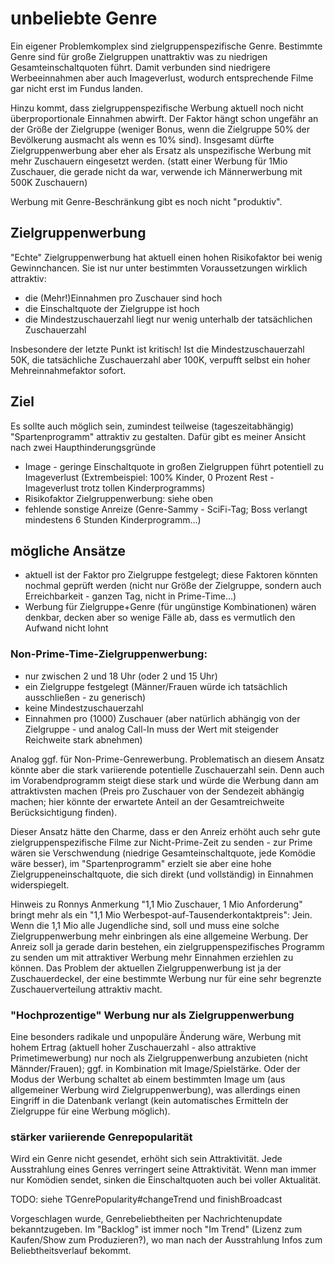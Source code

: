 # unbeliebte Genre

Ein eigener Problemkomplex sind zielgruppenspezifische Genre.
Bestimmte Genre sind für große Zielgruppen unattraktiv was zu niedrigen Gesamteinschaltquoten führt.
Damit verbunden sind niedrigere Werbeeinnahmen aber auch Imageverlust, wodurch entsprechende Filme gar nicht erst im Fundus landen.

Hinzu kommt, dass zielgruppenspezifische Werbung aktuell noch nicht überproportionale Einnahmen abwirft.
Der Faktor hängt schon ungefähr an der Größe der Zielgruppe (weniger Bonus, wenn die Zielgruppe 50% der Bevölkerung ausmacht als wenn es 10% sind).
Insgesamt dürfte Zielgruppenwerbung aber eher als Ersatz als unspezifische Werbung mit mehr Zuschauern eingesetzt werden. (statt einer Werbung für 1Mio Zuschauer, die gerade nicht da war, verwende ich Männerwerbung mit 500K Zuschauern)

Werbung mit Genre-Beschränkung gibt es noch nicht "produktiv".

## Zielgruppenwerbung

"Echte" Zielgruppenwerbung hat aktuell einen hohen Risikofaktor bei wenig Gewinnchancen.
Sie ist nur unter bestimmten Voraussetzungen wirklich attraktiv:

* die (Mehr!)Einnahmen pro Zuschauer sind hoch
* die Einschaltquote der Zielgruppe ist hoch
* die Mindestzuschauerzahl liegt nur wenig unterhalb der tatsächlichen Zuschauerzahl

Insbesondere der letzte Punkt ist kritisch!
Ist die Mindestzuschauerzahl 50K, die tatsächliche Zuschauerzahl aber 100K, verpufft selbst ein hoher Mehreinnahmefaktor sofort.

## Ziel

Es sollte auch möglich sein, zumindest teilweise (tageszeitabhängig) "Spartenprogramm" attraktiv zu gestalten.
Dafür gibt es meiner Ansicht nach zwei Haupthinderungsgründe

* Image - geringe Einschaltquote in großen Zielgruppen führt potentiell zu Imageverlust (Extrembeispiel: 100% Kinder, 0 Prozent Rest - Imageverlust trotz tollen Kinderprogramms)
* Risikofaktor Zielgruppenwerbung: siehe oben
* fehlende sonstige Anreize (Genre-Sammy - SciFi-Tag; Boss verlangt mindestens 6 Stunden Kinderprogramm...)

## mögliche Ansätze

* aktuell ist der Faktor pro Zielgruppe festgelegt; diese Faktoren könnten nochmal geprüft werden (nicht nur Größe der Zielgruppe, sondern auch Erreichbarkeit - ganzen Tag, nicht in Prime-Time...)
* Werbung für Zielgruppe+Genre (für ungünstige Kombinationen) wären denkbar, decken aber so wenige Fälle ab, dass es vermutlich den Aufwand nicht lohnt

### Non-Prime-Time-Zielgruppenwerbung:

* nur zwischen 2 und 18 Uhr (oder 2 und 15 Uhr)
* ein Zielgruppe festgelegt (Männer/Frauen würde ich tatsächlich ausschließen - zu generisch)
* keine Mindestzuschauerzahl
* Einnahmen pro (1000) Zuschauer (aber natürlich abhängig von der Zielgruppe - und analog Call-In muss der Wert mit steigender Reichweite stark abnehmen)

Analog ggf. für Non-Prime-Genrewerbung.
Problematisch an diesem Ansatz könnte aber die stark variierende potentielle Zuschauerzahl sein.
Denn auch im Vorabendprogramm steigt diese stark und würde die Werbung dann am attraktivsten machen (Preis pro Zuschauer von der Sendezeit abhängig machen; hier könnte der erwartete Anteil an der Gesamtreichweite Berücksichtigung finden).

Dieser Ansatz hätte den Charme, dass er den Anreiz erhöht auch sehr gute zielgruppenspezifische Filme zur Nicht-Prime-Zeit zu senden - zur Prime wären sie Verschwendung (niedrige Gesamteinschaltquote, jede Komödie wäre besser), im "Spartenprogramm" erzielt sie aber eine hohe Zielgruppeneinschaltquote, die sich direkt (und vollständig) in Einnahmen widerspiegelt.

Hinweis zu Ronnys Anmerkung "1,1 Mio Zuschauer, 1 Mio Anforderung" bringt mehr als ein "1,1 Mio Werbespot-auf-Tausenderkontaktpreis": Jein. Wenn die 1,1 Mio alle Jugendliche sind, soll und muss eine solche Zielgruppenwerbung mehr einbringen als eine allgemeine Werbung.
Der Anreiz soll ja gerade darin bestehen, ein zielgruppenspezifisches Programm zu senden um mit attraktiver Werbung mehr Einnahmen erziehlen zu können.
Das Problem der aktuellen Zielgruppenwerbung ist ja der Zuschauerdeckel, der eine bestimmte Werbung nur für eine sehr begrenzte Zuschauerverteilung attraktiv macht.

### "Hochprozentige" Werbung nur als Zielgruppenwerbung

Eine besonders radikale und unpopuläre Änderung wäre, Werbung mit hohem Ertrag (aktuell hoher Zuschauerzahl - also attraktive Primetimewerbung) nur noch als Zielgruppenwerbung anzubieten (nicht Männder/Frauen); ggf. in Kombination mit Image/Spielstärke.
Oder der Modus der Werbung schaltet ab einem bestimmten Image um (aus allgemeiner Werbung wird Zielgruppenwerbung), was allerdings einen Eingriff in die Datenbank verlangt (kein automatisches Ermitteln der Zielgruppe für eine Werbung möglich).

### stärker variierende Genrepopularität

Wird ein Genre nicht gesendet, erhöht sich sein Attraktivität.
Jede Ausstrahlung eines Genres verringert seine Attraktivität.
Wenn man immer nur Komödien sendet, sinken die Einschaltquoten auch bei voller Aktualität.

TODO: siehe TGenrePopularity#changeTrend und finishBroadcast

Vorgeschlagen wurde, Genrebeliebtheiten per Nachrichtenupdate bekanntzugeben.
Im "Backlog" ist immer noch "Im Trend" (Lizenz zum Kaufen/Show zum Produzieren?), wo man nach der Ausstrahlung Infos zum Beliebtheitsverlauf bekommt.
